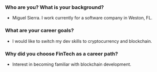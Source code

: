 ### Who are you? What is your background?
* Miguel Sierra. I work currently for a software company in Weston, FL.
### What are your career goals?
* I would like to switch my dev skills to cryptocurrency and blockchain.
### Why did you choose FinTech as a career path?
* Interest in becoming familiar with blockchain development.
